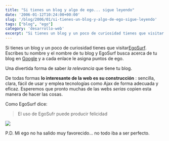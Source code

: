 ```yaml
---
title: "Si tienes un blog y algo de ego... sigue leyendo"
date: '2006-01-12T10:24:00+00:00'
slug: '/blog/2006/01/si-tienes-un-blog-y-algo-de-ego-sigue-leyendo'
tags: ["blog", "ego"]
category: 'desarrollo-web'
excerpt: "Si tienes un blog y un poco de curiosidad tienes que visitar EgoSurf. Escribes tu nombre y el nombre de tu blog y EgoSurf busca acerca de tu blog en Google."
---
```

Si tienes un blog y un poco de curiosidad tienes que visitar[EgoSurf](http://www.egosurf.org/). Escribes tu nombre y el nombre de tu blog y EgoSurf busca acerca de tu blog en [Google](http://www.google.com) y a cada enlace le asigna puntos de ego.

Una divertida forma de saber _la relevancia_ que tiene tu blog.

De todas formas **lo interesante de la web es su construcción** : sencilla, clara, fácil de usar y emplea tecnologías como Ajax de forma adecuada y eficaz. Esperemos que pronto muchas de las webs _serias_ copien esta manera de hacer las cosas.

Como EgoSurf dice:

> El uso de EgoSufr puede producir felicidad

![](files/thumb-happy.jpg)

P.D. Mi ego no ha salido muy favorecido... no todo iba a ser perfecto.
